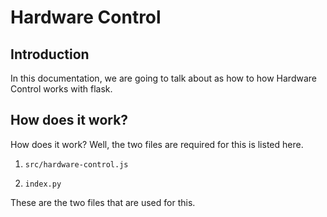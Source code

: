 # Hardware Control

## Introduction

In this documentation, we are going to talk about as how to how Hardware Control
works with flask. 


## How does it work? 

How does it work? Well, the two files are required for this is listed here. 


1. `src/hardware-control.js`

2. `index.py`


These are the two files that are used for this. 